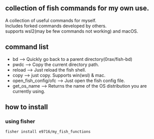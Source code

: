 ## collection of fish commands for my own use.
A collection of useful commands for myself.  
Includes forked commands developed by others.  
supports wsl2(may be few commands not working) and macOS.  
  
## command list
- bd  -->  Quickly go back to a parent directory(0rax/fish-bd)
- pwdc  -->  Copy the current directory path.
- reload  -->  Just reload the fish shell.
- copy --> just copy. Supports win(wsl) & mac.
- open_fish_config/ofc --> Just open the fish config file.
- get_os_name --> Returns the name of the OS distribution you are currently using.

## how to install
### using fisher
```shell
fisher install e9716/my_fish_functions
```
